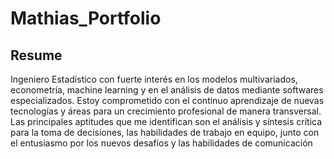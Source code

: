 # Mathias_Portfolio

## Resume 
Ingeniero Estadístico con fuerte interés en los modelos multivariados,
econometría, machine learning y en el análisis de datos mediante
softwares especializados. Estoy comprometido con el continuo
aprendizaje de nuevas tecnologías y áreas para un crecimiento
profesional de manera transversal. Las principales aptitudes que me
identifican son el análisis y síntesis crítica para la toma de decisiones, las
habilidades de trabajo en equipo, junto con el entusiasmo por los
nuevos desafíos y las habilidades de comunicación
